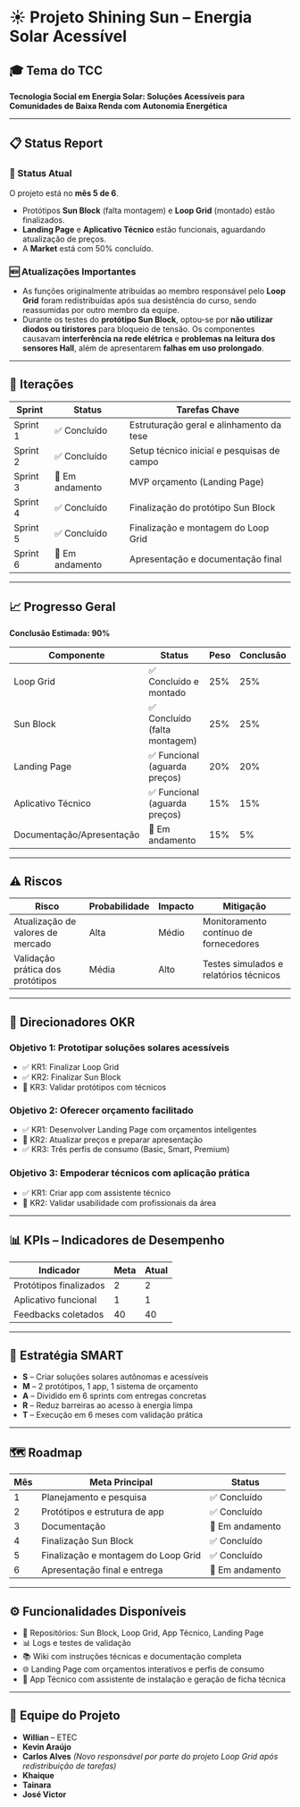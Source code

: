 # ☀️ Projeto Shining Sun – Energia Solar Acessível

## 🎓 Tema do TCC
**Tecnologia Social em Energia Solar: Soluções Acessíveis para Comunidades de Baixa Renda com Autonomia Energética**

---

## 📋 Status Report

### 📌 Status Atual
O projeto está no **mês 5 de 6**.

- Protótipos **Sun Block** (falta montagem) e **Loop Grid** (montado) estão finalizados.
- **Landing Page** e **Aplicativo Técnico** estão funcionais, aguardando atualização de preços.
- A **Market** está com 50% concluído.

### 🆕 Atualizações Importantes
- As funções originalmente atribuídas ao membro responsável pelo **Loop Grid** foram redistribuídas após sua desistência do curso, sendo reassumidas por outro membro da equipe.
- Durante os testes do **protótipo Sun Block**, optou-se por **não utilizar diodos ou tiristores** para bloqueio de tensão. Os componentes causavam **interferência na rede elétrica** e **problemas na leitura dos sensores Hall**, além de apresentarem **falhas em uso prolongado**.

---

## 🔁 Iterações

| Sprint    | Status         | Tarefas Chave                             |
|-----------|----------------|-------------------------------------------|
| Sprint 1  | ✅ Concluído    | Estruturação geral e alinhamento da tese |
| Sprint 2  | ✅ Concluído    | Setup técnico inicial e pesquisas de campo |
| Sprint 3  | 🔄 Em andamento | MVP orçamento (Landing Page)             |
| Sprint 4  | ✅ Concluído    | Finalização do protótipo Sun Block        |
| Sprint 5  | ✅ Concluído    | Finalização e montagem do Loop Grid       |
| Sprint 6  | 🔄 Em andamento | Apresentação e documentação final         |

---

## 📈 Progresso Geral
**Conclusão Estimada: 90%**

| Componente              | Status                           | Peso | Conclusão |
|-------------------------|----------------------------------|------|-----------|
| Loop Grid               | ✅ Concluído e montado           | 25%  | 25%       |
| Sun Block               | ✅ Concluído (falta montagem)    | 25%  | 25%       |
| Landing Page            | ✅ Funcional (aguarda preços)    | 20%  | 20%       |
| Aplicativo Técnico      | ✅ Funcional (aguarda preços)    | 15%  | 15%       |
| Documentação/Apresentação | 🔄 Em andamento                | 15%  | 5%        |

---

## ⚠️ Riscos

| Risco                          | Probabilidade | Impacto | Mitigação                                |
|-------------------------------|---------------|---------|-------------------------------------------|
| Atualização de valores de mercado | Alta       | Médio   | Monitoramento contínuo de fornecedores    |
| Validação prática dos protótipos | Média      | Alto    | Testes simulados e relatórios técnicos    |

---

## 🎯 Direcionadores OKR

### Objetivo 1: Prototipar soluções solares acessíveis
- ✅ KR1: Finalizar Loop Grid  
- ✅ KR2: Finalizar Sun Block  
- 🔄 KR3: Validar protótipos com técnicos

### Objetivo 2: Oferecer orçamento facilitado
- ✅ KR1: Desenvolver Landing Page com orçamentos inteligentes  
- 🔄 KR2: Atualizar preços e preparar apresentação  
- ✅ KR3: Três perfis de consumo (Basic, Smart, Premium)

### Objetivo 3: Empoderar técnicos com aplicação prática
- ✅ KR1: Criar app com assistente técnico  
- 🔄 KR2: Validar usabilidade com profissionais da área

---

## 📊 KPIs – Indicadores de Desempenho

| Indicador             | Meta | Atual |
|-----------------------|------|-------|
| Protótipos finalizados| 2    | 2     |
| Aplicativo funcional  | 1    | 1     |
| Feedbacks coletados   | 40   | 40    |

---

## 🎯 Estratégia SMART

- **S** – Criar soluções solares autônomas e acessíveis  
- **M** – 2 protótipos, 1 app, 1 sistema de orçamento  
- **A** – Dividido em 6 sprints com entregas concretas  
- **R** – Reduz barreiras ao acesso à energia limpa  
- **T** – Execução em 6 meses com validação prática  

---

## 🗺️ Roadmap

| Mês | Meta Principal                     | Status         |
|-----|------------------------------------|----------------|
| 1   | Planejamento e pesquisa            | ✅ Concluído    |
| 2   | Protótipos e estrutura de app      | ✅ Concluído    |
| 3   | Documentação                       | 🔄 Em andamento |
| 4   | Finalização Sun Block              | ✅ Concluído    |
| 5   | Finalização e montagem do Loop Grid| ✅ Concluído    |
| 6   | Apresentação final e entrega       | 🔄 Em andamento |

---

## ⚙️ Funcionalidades Disponíveis

- 📁 Repositórios: Sun Block, Loop Grid, App Técnico, Landing Page  
- 📊 Logs e testes de validação  
- 📚 Wiki com instruções técnicas e documentação completa  
- 🌐 Landing Page com orçamentos interativos e perfis de consumo  
- 📱 App Técnico com assistente de instalação e geração de ficha técnica  

---

## 👥 Equipe do Projeto

- **Willian** – ETEC  
- **Kevin Araújo**  
- **Carlos Alves**  *(Novo responsável por parte do projeto Loop Grid após redistribuição de tarefas)*
- **Khaique**  
- **Tainara**  
- **José Victor** 
